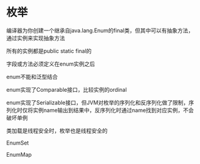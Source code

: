 # 枚举

编译器为你创建一个继承自java.lang.Enum的final类，但其中可以有抽象方法，通过实例来实现抽象方法

所有的实例都是public static final的

字段或方法必须定义在enum实例之后

enum不能和泛型结合

enum实现了Comparable接口，比较实例的ordinal

enum实现了Serializable接口，但JVM对枚举的序列化和反序列化做了限制，序列化时仅将实例name输出到结果中，反序列化时通过name找到对应实例，不会破坏单例

类加载是线程安全时，枚举也是线程安全的

EnumSet     

EnumMap